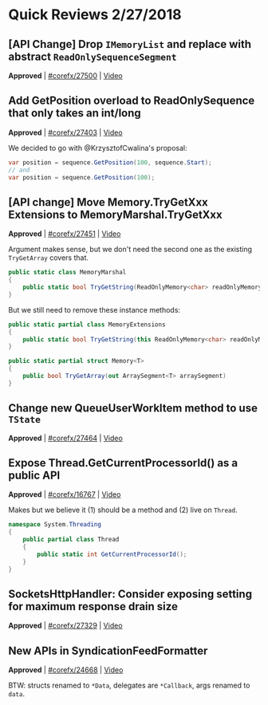 # Quick Reviews 2/27/2018

## [API Change] Drop `IMemoryList` and replace with abstract `ReadOnlySequenceSegment`

**Approved** | [#corefx/27500](https://github.com/dotnet/corefx/issues/27500) | [Video](https://www.youtube.com/watch?v=1pR7fDL0PBA&t=0h0m0s)

## Add GetPosition overload to ReadOnlySequence that only takes an int/long

**Approved** | [#corefx/27403](https://github.com/dotnet/corefx/issues/27403#issuecomment-368977923) | [Video](https://www.youtube.com/watch?v=1pR7fDL0PBA&t=0h16m25s)

We decided to go with @KrzysztofCwalina's proposal:

```c#
var position = sequence.GetPosition(100, sequence.Start);
// and
var position = sequence.GetPosition(100);
```
## [API change] Move Memory.TryGetXxx Extensions to MemoryMarshal.TryGetXxx

**Approved** | [#corefx/27451](https://github.com/dotnet/corefx/issues/27451#issuecomment-368979558) | [Video](https://www.youtube.com/watch?v=1pR7fDL0PBA&t=0h21m28s)

Argument makes sense, but we don't need the second one as the existing `TryGetArray` covers that.

```csharp
public static class MemoryMarshal
{
    public static bool TryGetString(ReadOnlyMemory<char> readOnlyMemory, out string text, out int start, out int length);
}
````

But we still need to remove these instance methods:

```csharp
public static partial class MemoryExtensions
{
    public static bool TryGetString(this ReadOnlyMemory<char> readOnlyMemory, out string text, out int start, out int length);
}

public static partial struct Memory<T>
{
    public bool TryGetArray(out ArraySegment<T> arraySegment)
}
```
## Change new QueueUserWorkItem method to use `TState`

**Approved** | [#corefx/27464](https://github.com/dotnet/corefx/issues/27464) | [Video](https://www.youtube.com/watch?v=1pR7fDL0PBA&t=0h28m35s)

## Expose Thread.GetCurrentProcessorId() as a public API

**Approved** | [#corefx/16767](https://github.com/dotnet/corefx/issues/16767#issuecomment-368983869) | [Video](https://www.youtube.com/watch?v=1pR7fDL0PBA&t=0h29m30s)

Makes but we believe it (1) should be a method and (2) live on `Thread`.

```csharp
namespace System.Threading
{
    public partial class Thread
    {
        public static int GetCurrentProcessorId();
    }
}
```
## SocketsHttpHandler: Consider exposing setting for maximum response drain size

**Approved** | [#corefx/27329](https://github.com/dotnet/corefx/issues/27329) | [Video](https://www.youtube.com/watch?v=1pR7fDL0PBA&t=0h40m36s)

## New APIs in SyndicationFeedFormatter

**Approved** | [#corefx/24668](https://github.com/dotnet/corefx/issues/24668#issuecomment-369004374) | [Video](https://www.youtube.com/watch?v=1pR7fDL0PBA&t=1h47m22s)

BTW: structs renamed to `*Data`, delegates are `*Callback`, args renamed to `data`.
